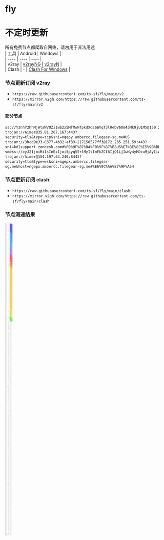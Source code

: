 # fly
# 不定时更新
所有免费节点都爬取自网络，请勿用于非法用途  
|  工具  | Android  | Windows  |  
|  ----  | ----   | ----  |  
| v2ray  | [v2rayNG](https://github.com/2dust/v2rayNG/releases) | [v2rayN](https://github.com/2dust/v2rayN/releases) |  
| Clash  | - | [Clash For Windows](https://github.com/2dust/clashN/releases) | 
  
### 节点更新订阅  v2ray
- `https://raw.githubusercontent.com/ts-sf/fly/main/v2`  
- `https://mirror.v2gh.com/https://raw.githubusercontent.com/ts-sf/fly/main/v2`  

#### 部分节点  
``` 
ss://Y2hhY2hhMjAtaWV0Zi1wb2x5MTMwNTpkdXdzSWVqT3lReDV6Um43Mk9jU1M5@150.241.102.95:21771#%E6%9C%AA%E7%9F%A52
trojan://Aimer@35.81.207.167:443?security=tls&type=tcp&sni=ngepy.ambercc.filegear-sg.me#US
trojan://3bcd9e33-8377-4b32-af33-217158577ff3@172.235.251.59:443?sni=kdlsupport.zendesk.com#%F0%9F%87%BA%F0%9F%87%B8US%E7%BE%8E%E5%9B%BD
vmess://eyJ2IjoiMiIsInBzIjoi5pyq55+lMyIsImFkZCI6IjQ1LjIwNy4yMDcuMjAyIiwicG9ydCI6IjIxNDc1IiwiaWQiOiI5NGI5OTJlMC04NWMxLTQyNjAtOTg1Ni1mYzZlYTY0YjQwOTQiLCJhaWQiOiIwIiwic2N5IjoiYXV0byIsIm5ldCI6IndzIiwidHlwZSI6Ii0tLSIsImhvc3QiOiIiLCJwYXRoIjoiIiwidGxzIjoidGxzIiwic25pIjoidXMwMi5tbHNiLmxvbCIsInRlc3RfbmFtZSI6IjMifQ==
trojan://Aimer@154.197.64.240:8443?security=tls&type=ws&sni=ngepx.ambercc.filegear-sg.me&host=ngepx.ambercc.filegear-sg.me#%E6%9C%AA%E7%9F%A54
```
### 节点更新订阅  clash
- `https://raw.githubusercontent.com/ts-sf/fly/main/clash`  
- `https://mirror.v2gh.com/https://raw.githubusercontent.com/ts-sf/fly/main/clash`  

### 节点测速结果
![image](traffic.png)
